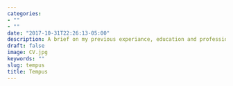 ```yaml
---
categories:
- ""
- ""
date: "2017-10-31T22:26:13-05:00"
description: A brief on my previous experiance, education and professional background
draft: false
image: CV.jpg
keywords: ""
slug: tempus
title: Tempus
---
```

